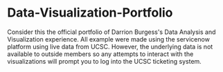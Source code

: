 # Data-Visualization-Portfolio
Consider this the official portfolio of Darrion Burgess's Data Analysis and Visualization experience. All example were made using the servicenow platform using live data from UCSC. However, the underlying data is not available to outside members so any attempts to interact with the visualizations will prompt you to log into the UCSC ticketing system. 
